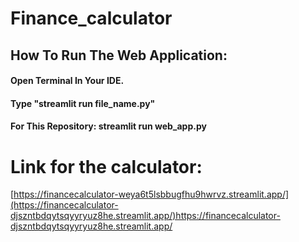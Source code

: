 # Finance_calculator

## How To Run The Web Application:
#### Open Terminal In Your IDE.
#### Type "streamlit run file_name.py"
#### For This Repository: streamlit run web_app.py

# Link for the calculator:
[https://financecalculator-weya6t5lsbbugfhu9hwrvz.streamlit.app/](https://financecalculator-djszntbdqytsqyyryuz8he.streamlit.app/)https://financecalculator-djszntbdqytsqyyryuz8he.streamlit.app/
